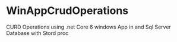 # WinAppCrudOperations
CURD Operations  using .net Core 6 windows App in and Sql Server Database with Stord proc
